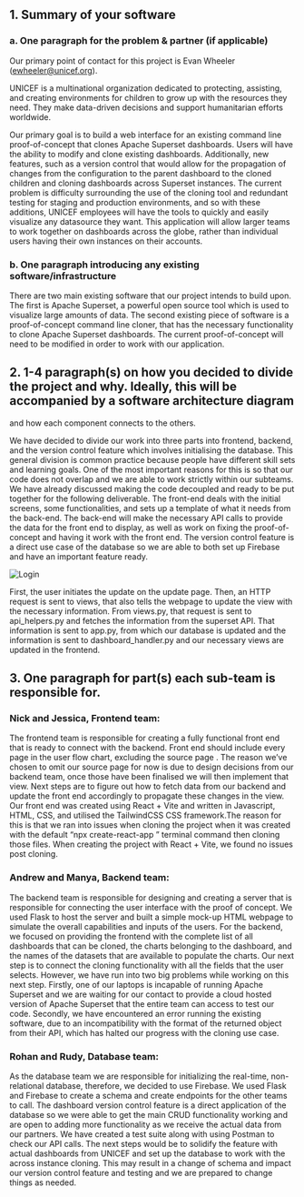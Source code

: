 ## 1. Summary of your software

### a. One paragraph for the problem & partner (if applicable)

Our primary point of contact for this project is Evan Wheeler (ewheeler@unicef.org).

UNICEF is a multinational organization dedicated to protecting, assisting, and creating environments for children to grow up with the 
resources they need. They make data-driven decisions and support humanitarian efforts worldwide.

Our primary goal is to build a web interface for an existing command line proof-of-concept that clones Apache Superset dashboards. 
Users will have the ability to modify and clone existing dashboards. Additionally, new features, such as a version control that would allow 
for the propagation of changes from the configuration to the parent dashboard to the cloned children and cloning dashboards across Superset 
instances. The current problem is difficulty surrounding the use of the cloning tool and redundant testing for staging and production environments, 
and so with these additions, UNICEF employees will have the tools to quickly and easily visualize any datasource they want. This application 
will allow larger teams to work together on dashboards across the globe, rather than individual users having their own instances on their accounts.

### b. One paragraph introducing any existing software/infrastructure
There are two main existing software that our project intends to build upon. The first is Apache Superset, a powerful open source tool which is 
used to visualize large amounts of data. The second existing piece of software is a proof-of-concept command line cloner, that has the necessary 
functionality to clone Apache Superset dashboards. The current proof-of-concept will need to be modified in order to work with our application. 

## 2. 1-4 paragraph(s) on how you decided to divide the project and why. Ideally, this will be accompanied by a software architecture diagram 
and how each component connects to the others.

We have decided to divide our work into three parts into frontend, backend, and the version control feature which involves initialising the database. 
This general division is common practice because people have different skill sets and learning goals. One of the most important reasons for this is 
so that our code does not overlap and we are able to work strictly within our subteams. We have already discussed making the code decoupled and ready 
to be put together for the following deliverable. The front-end deals with the initial screens, some functionalities, and sets up a template of what it 
needs from the back-end. The back-end will make the necessary API calls to provide the data for the front end to display, as well as work on fixing the 
proof-of-concept and having it work with the front end. The version control feature is a direct use case of the database so we are able to both set up 
Firebase and have an important feature ready.   

![Login](architecture.png)

First, the user initiates the update on the update page. Then, an HTTP request is sent to views, that also tells the webpage to update the view with the 
necessary information. From views.py, that request is sent to api_helpers.py and fetches the information from the superset API. That information is sent 
to app.py, from which our database is updated and the information is sent to dashboard_handler.py and our necessary views are updated in the frontend. 

## 3. One paragraph for part(s) each sub-team is responsible for.

### Nick and Jessica, Frontend team:

The frontend team is responsible for creating a fully functional front end that is ready to connect with the backend. Front end should include every page 
in the user flow chart, excluding the source page . The reason we’ve chosen to omit our source page for now is due to design decisions from our backend 
team, once those have been finalised we will then implement that view. Next steps are to figure out how to fetch data from our backend and update the 
front end accordingly to propagate these changes in the view. Our front end was created using React + Vite and written in Javascript, HTML, CSS, and utilised 
the TailwindCSS CSS framework.The reason for this is that we ran into issues when cloning the project when it was created with the default 
“npx create-react-app <appname>” terminal command then cloning those files. When creating the project with React + Vite, we found no issues post cloning. 

### Andrew and Manya, Backend team:

The backend team is responsible for designing and creating a server that is responsible for connecting the user interface with the proof of concept. 
We used Flask to host the server and built a simple mock-up HTML webpage to simulate the overall capabilities and inputs of the users. For the backend, 
we focused on providing the frontend with the complete list of all dashboards that can be cloned, the charts belonging to the dashboard, and the names of 
the datasets that are available to populate the charts. Our next step is to connect the cloning functionality with all the fields that the user selects. 
However, we have run into two big problems while working on this next step. Firstly, one of our laptops is incapable of running Apache Superset and we are 
waiting for our contact to provide a cloud hosted version of Apache Superset that the entire team can access to test our code. Secondly, we have encountered 
an error running the existing software, due to an incompatibility with the format of the returned object from their API, which has halted our progress with 
the cloning use case. 

### Rohan and Rudy, Database team:

As the database team we are responsible for initializing the real-time, non-relational database, therefore, we decided to use Firebase. We used Flask and 
Firebase to create a schema and create endpoints for the other teams to call. The dashboard version control feature is a direct application of the database 
so we were able to get the main CRUD functionality working and are open to adding more functionality as we receive the actual data from our partners. We have 
created a test suite along with using Postman to check our API calls. The next steps would be to solidify the feature with actual dashboards from UNICEF and 
set up the database to work with the across instance cloning. This may result in a change of schema and impact our version control feature and testing and we 
are prepared to change things as needed.
